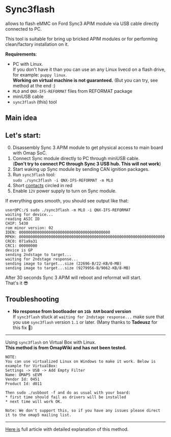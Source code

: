 # Sync3flash
allows to flash eMMC on Ford Sync3 APIM module via USB cable directly connected to PC.

This tool is suitable for bring up bricked APIM modules or for performing clean/factory installation on it.

**Requirements**:
- PC with Linux.  
If you don't have it than you can use an any Linux livecd on a flash drive, for example: `puppy linux`.  
**Working on virtual machine is not guaranteed.** (But you can try, see method at the end :)
- `MLO` and `QNX-IFS-REFORMAT` files from REFORMAT package
- miniUSB cable
- `sync3flash` (this) tool

## Main idea


## Let's start:

0. Disassembly Sync 3 APIM module to get physical access to main board with Omap SoC.
1. Connect Sync module directly to PC through miniUSB cable.  
(**Don't try to connect PC through Sync 3 USB hub. This will not work**)
2. Start waking up Sync module by sending CAN ignition packages.
3. Run `sync3flash` tool:  
`sudo ./sync3flash -i QNX-IFS-REFORMAT -m MLO`
4. Short [contacts](https://gist.githubusercontent.com/bigunclemax/7117d6f506200224156e093f7d5a16be/raw/cfeeddb606323f26ac0c2957e0f38127a26cbf71/v31.jpg) circled in red
5. Enable `12V` power supply to turn on Sync module.

If everything goes smooth, you should see output like that:
```
user@PC:/$ sudo ./sync3flash -m MLO -i QNX-IFS-REFORMAT 
waiting for device...
reading ASIC ID
CHIP: 5430
rom minor version: 02
IDEN: 0000000000000000000000000000000000000000
MPKH: 0000000000000000000000000000000000000000000000000000000000000000
CRC0: 071a9a31
CRC1: 00000000
device is GP
sending 2ndstage to target...
waiting for 2ndstage response...
sending image to target...size (22696-B/22-KB/0-MB)
sending image to target...size (9279956-B/9062-KB/8-MB)
```

After 30 seconds Sync 3 APIM will reboot and reformat will start.  
That's it 😎

## Troubleshooting

- **No response from bootloader on `1Gb RAM` board version**  
If `sync3flash` stuck at `waiting for 2ndstage response...` make sure that you use
`sync3flash` version `1.1` or later. (Many thanks to **Tadeusz** for this fix 🙏)

---  

Using `sync3flash` on Virtual Box with Linux.  
**This method is from OmapWiki and has not been tested.**

```
NOTE:
You can use virtualized Linux on Windows to make it work. Below is example for VirtualBox:
Settings -> USB -> Add Empty Filter
Name: OMAP5 sEVM
Vendor Id: 0451
Product Id: d011

Then sudo ./usbboot -f and do as usual with your board:
* first time should fail as drivers will be installed
* next time will work OK.

Note: We don't support this, so if you have any issues please direct it to the omap5 mailing list. 
```

---

[Here is](https://gist.github.com/bigunclemax/c566ecfc2f6d92e76e68446e46bdd944#file-sync3usbbootreformat_en-md) full article with detailed explanation of this method.
